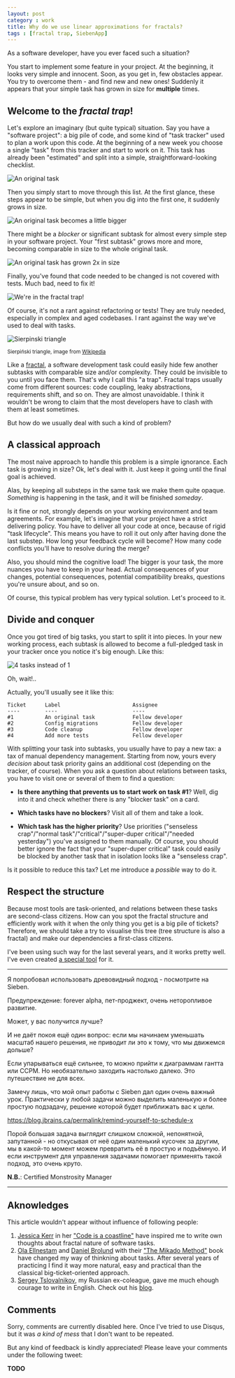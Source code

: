 ```yaml
---
layout: post
category : work
title: Why do we use linear approximations for fractals?
tags : [fractal trap, SiebenApp]
---
```


As a software developer, have you ever faced such a situation?

You start to implement some feature in your project.
At the beginning, it looks very simple and innocent.
Soon, as you get in, few obstacles appear.
You try to overcome them - and find new and new ones!
Suddenly it appears that your simple task has grown in size for **multiple** times.

## Welcome to the _fractal trap_!

Let's explore an imaginary (but quite typical) situation.
Say you have a "software project": a big pile of code, and some kind of "task tracker" used to plan a work upon this code.
At the beginning of a new week you choose a single "task" from this tracker and start to work on it.
This task has already been "estimated" and split into a simple, straightforward-looking checklist.

![An original task](/images/fractals-vs-lists/1.png)

Then you simply start to move through this list.
At the first glance, these steps appear to be simple, but when you dig into the first one, it suddenly grows in size.

![An original task becomes a little bigger](/images/fractals-vs-lists/2.png)

There might be a _blocker_ or significant subtask for almost every simple step in your software project.
Your "first subtask" grows more and more, becoming comparable in size to the whole original task.

![An original task has grown 2x in size](/images/fractals-vs-lists/3.png)

Finally, you've found that code needed to be changed is not covered with tests.
Much bad, need to fix it!

![We're in the fractal trap!](/images/fractals-vs-lists/4.png)

Of course, it's not a rant against refactoring or tests!
They are truly needed, especially in complex and aged codebases.
I rant against the way we've used to deal with tasks.

![Sierpinski triangle](/images/fractals-vs-lists/Sierpinski_triangle.svg)

<small>Sierpiński triangle, image from [Wikipedia](https://en.wikipedia.org/wiki/Sierpi%C5%84ski_triangle)</small>

Like a [fractal](https://en.wikipedia.org/wiki/Fractal), a software development task could easily hide few another subtasks with comparable size and/or complexity.
They could be invisible to you until you face them.
That's why I call this "a trap".
Fractal traps usually come from different sources: code coupling, leaky abstractions, requirements shift, and so on.
They are almost unavoidable.
I think it wouldn't be wrong to claim that the most developers have to clash with them at least sometimes.

But how do we usually deal with such a kind of problem?

## A classical approach

The most naive approach to handle this problem is a simple ignorance.
Each task is growing in size?
Ok, let's deal with it.
Just keep it going until the final goal is achieved.

Alas, by keeping all substeps in the same task we make them quite opaque.
_Something_ is happening in the task, and it will be finished _someday_.

Is it fine or not, strongly depends on your working environment and team agreements.
For example, let's imagine that your project have a strict delivering policy.
You have to deliver all your code at once, because of rigid "task lifecycle".
This means you have to roll it out only after having done the last substep.
How long your feedback cycle will become?
How many code conflicts you'll have to resolve during the merge?

Also, you should mind the cognitive load!
The bigger is your task, the more nuances you have to keep in your head.
Actual consequences of your changes, potential consequences, potential compatibility breaks, questions you're unsure about, and so on.

Of course, this typical problem has very typical solution.
Let's proceed to it.

## Divide and conquer

Once you got tired of big tasks, you start to split it into pieces.
In your new working process, each subtask is allowed to become a full-pledged task in your tracker once you notice it's big enough.
Like this:

![4 tasks instead of 1](/images/fractals-vs-lists/5.png)

Oh, wait!..

Actually, you'll usually see it like this:

```
Ticket      Label                       Assignee
----        ----                        ----
#1          An original task            Fellow developer
#2          Config migrations           Fellow developer
#3          Code cleanup                Fellow developer
#4          Add more tests              Fellow developer
```

With splitting your task into subtasks, you usually have to pay a new tax: a tax of manual dependency management.
Starting from now, yours every _decision_ about task priority gains an additional cost (depending on the tracker, of course).
When you ask a question about relations between tasks, you have to visit one or several of them to find a question:

* **Is there anything that prevents us to start work on task #1**?
Well, dig into it and check whether there is any "blocker task" on a card.

* **Which tasks have no blockers**?
Visit all of them and take a look.

* **Which task has the higher priority**?
Use priorities ("senseless crap"/"normal task"/"critical"/"super-duper critical"/"needed yesterday") you've assigned to them manually.
Of course, you should better ignore the fact that your "super-duper critical" task could easily be blocked by another task that in isolation looks like a "senseless crap".

Is it possible to reduce this tax?
Let me introduce a _possible_ way to do it.

## Respect the structure

Because most tools are task-oriented, and relations between these tasks are second-class citizens.
How can you spot the fractal structure and efficiently work with it when the only thing you get is a big pile of tickets?
Therefore, we should take a try to visualise this tree (tree structure is also a fractal) and make our dependencies a first-class citizens.

I've been using such way for the last several years, and it works pretty well.
I've even created [a special tool](https://github.com/ahitrin/SiebenApp) for it.

---

Я попробовал использовать древовидный подход - посмотрите на Sieben.

Предупреждение: forever alpha, пет-проджект, очень неторопливое развитие.

Может, у вас получится лучше?

И не даёт покоя ещё один вопрос: если мы начинаем уменьшать масштаб нашего решения, не приводит ли это к тому, что мы движемся дольше?

Если упарываться ещё сильнее, то можно прийти к диаграммам гантта или CCPM.
Но необязательно заходить настолько далеко.
Это путешествие не для всех.

Замечу лишь, что мой опыт работы с Sieben дал один очень важный урок.
Практически у любой задачи можно выделить маленькую и более простую подзадачу, решение которой будет приближать вас к цели.

https://blog.jbrains.ca/permalink/remind-yourself-to-schedule-x

Порой большая задача выглядит слишком сложной, непонятной, запутанной - но откусывая от неё один маленький кусочек за другим, мы в какой-то момент можем превратить её в простую и подъёмную.
И если инструмент для управления задачами помогает применять такой подход, это очень круто.

**N.B.**: Certified Monstrosity Manager

---

## Aknowledges

This article wouldn't appear without influence of following people:

1. [Jessica Kerr](https://twitter.com/jessitron) in her ["Code is a coastline"](https://jessitron.com/2020/09/19/code-is-a-coastline/) have inspired me to write own thoughts about fractal nature of software tasks.
2. [Ola Ellnestam](https://twitter.com/ellnestam) and [Daniel Brolund](https://twitter.com/danielbrolund) with their ["The Mikado Method"](https://www.manning.com/books/the-mikado-method) book have changed my way of thinkning about tasks.
After several years of practicing I find it way more natural, easy and practical than the classical big-ticket-oriented approach.
3. [Sergey Tslovalnikov](https://twitter.com/SerCeMan), my Russian ex-coleague, gave me much ehough courage to write in English.
Check out his [blog](https://serce.me/archives/).

## Comments

Sorry, comments are currently disabled here.
Once I've tried to use Disqus, but it was _a kind of mess_ that I don't want to be repeated.

But any kind of feedback is kindly appreciated!
Please leave your comments under the following tweet:

**TODO**
